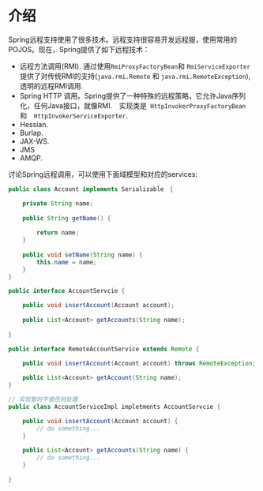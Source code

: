 # 介绍

Spring远程支持使用了很多技术。远程支持很容易开发远程服，使用常用的POJOS。现在，Spring提供了如下远程技术：

- 远程方法调用(RMI). 通过使用`RmiProxyFactoryBean`和 `RmiServiceExporter` 提供了对传统RMI的支持(`java.rmi.Remote` 和 `java.rmi.RemoteException`), 透明的远程RMI调用.
- Spring HTTP 调用。Spring提供了一种特殊的远程策略，它允许Java序列化，任何Java接口，就像RMI.　实现类是` HttpInvokerProxyFactoryBean`　和　`HttpInvokerServiceExporter`.
- Hessian.
- Burlap.
- JAX-WS.
- JMS
- AMQP.

讨论Spring远程调用，可以使用下面域模型和对应的services:

```java
public class Account implements Serializable　{

    private String name;
    
    public String getName() {
    
        return name;
    }
    
    public void setName(String name) {
        this.name = name;
    }
}
```

```java
public interface AccountServcie {

    public void insertAccount(Account account);
    
    public List<Account> getAccounts(String name);
    
}
```

```java
public interface RemoteAccountService extends Remote {

    public void insertAccount(Account account) throws RemoteException;
    
    public List<Account> getAccount(String name);
}
```

```java
// 实现暂时不做任何处理
public class AccountServiceImpl impletments AccountServcie {

    public void insertAccount(Account account) {
        // do something...
    }
    
    public List<Account> getAccounts(String name) {
        // do something...
    }
    
}
```
